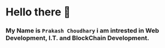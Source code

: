 # Hello there 👋

### My Name is `Prakash Choudhary` i am intrested in Web Development, I.T. and BlockChain Development.



